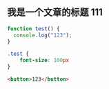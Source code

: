 ## 我是一个文章的标题 111

```js
function test() {
  console.log("123");
}
```

```css
.test {
    font-size: 100px
}
```

```html
<button>123</button>
```